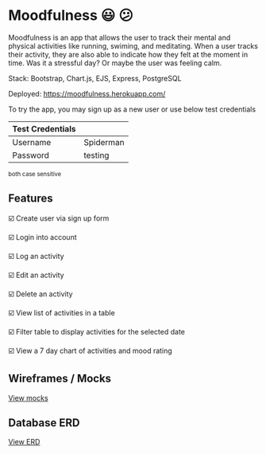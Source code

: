 # Moodfulness :smiley: :confused:

Moodfulness is an app that allows the user to track their mental and physical activities like running, swiming, and meditating. When a user tracks their activity, they are also able to indicate how they felt at the moment in time. Was it a stressful day? Or maybe the user was feeling calm.

Stack: Bootstrap, Chart.js, EJS, Express, PostgreSQL

Deployed: https://moodfulness.herokuapp.com/

To try the app, you may sign up as a new user or use below test credentials

| Test Credentials |  |
| ------------- | ------------- |
| Username | Spiderman |
| Password | testing |
<sub>both case sensitive</sub>


## Features

:ballot_box_with_check: Create user via sign up form

:ballot_box_with_check: Login into account

:ballot_box_with_check: Log an activity

:ballot_box_with_check: Edit an activity

:ballot_box_with_check: Delete an activity

:ballot_box_with_check: View list of activities in a table

:ballot_box_with_check: Filter table to display activities for the selected date

:ballot_box_with_check: View a 7 day chart of activities and mood rating

## Wireframes / Mocks

[View mocks](https://drive.google.com/file/d/1LPsdF-UT-8aMQtY8OZG4_JoxAMdcesGs/view?usp=sharing)

## Database ERD

[View ERD](https://drive.google.com/file/d/1cTnziqYRYkNARFd1KVk-AHq9P61VMM5e/view?usp=sharing)

